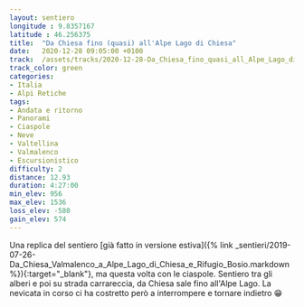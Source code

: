 ```yaml
---
layout: sentiero
longitude : 9.8357167
latitude : 46.256375
title:  "Da Chiesa fino (quasi) all'Alpe Lago di Chiesa"
date:   2020-12-28 09:05:00 +0100
track:  /assets/tracks/2020-12-28-Da_Chiesa_fino_quasi_all_Alpe_Lago_di_Chiesa.gpx
track_color: green
categories:
- Italia
- Alpi Retiche
tags:
- Andata e ritorno
- Panorami
- Ciaspole
- Neve
- Valtellina
- Valmalenco
- Escursionistico
difficulty: 2
distance: 12.93 
duration: 4:27:00
min_elev: 956
max_elev: 1536
loss_elev: -580
gain_elev: 574
---
```


Una replica del sentiero [già fatto in versione estiva]({% link _sentieri/2019-07-26-Da_Chiesa_Valmalenco_a_Alpe_Lago_di_Chiesa_e_Rifugio_Bosio.markdown %}){:target="_blank"}, ma questa volta con le ciaspole.
Sentiero tra gli alberi e poi su strada carrareccia, da Chiesa sale fino all'Alpe Lago.
La nevicata in corso ci ha costretto però a interrompere e tornare indietro :grin:
